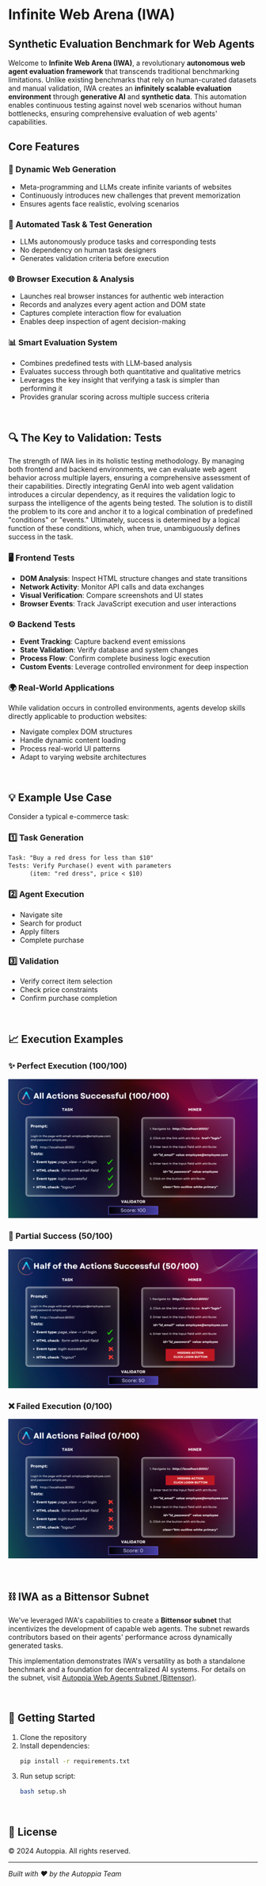 # Infinite Web Arena (IWA)
## Synthetic Evaluation Benchmark for Web Agents

Welcome to **Infinite Web Arena (IWA)**, a revolutionary **autonomous web agent evaluation framework** that transcends traditional benchmarking limitations. Unlike existing benchmarks that rely on human-curated datasets and manual validation, IWA creates an **infinitely scalable evaluation environment** through **generative AI** and **synthetic data**. This automation enables continuous testing against novel web scenarios without human bottlenecks, ensuring comprehensive evaluation of web agents' capabilities.

## Core Features

### 🔄 Dynamic Web Generation
- Meta-programming and LLMs create infinite variants of websites
- Continuously introduces new challenges that prevent memorization
- Ensures agents face realistic, evolving scenarios

### 🤖 Automated Task & Test Generation
- LLMs autonomously produce tasks and corresponding tests
- No dependency on human task designers
- Generates validation criteria before execution

### 🌐 Browser Execution & Analysis
- Launches real browser instances for authentic web interaction
- Records and analyzes every agent action and DOM state
- Captures complete interaction flow for evaluation
- Enables deep inspection of agent decision-making

### 📊 Smart Evaluation System
- Combines predefined tests with LLM-based analysis
- Evaluates success through both quantitative and qualitative metrics
- Leverages the key insight that verifying a task is simpler than performing it
- Provides granular scoring across multiple success criteria

<br>

## 🔍 The Key to Validation: Tests

The strength of IWA lies in its holistic testing methodology. By managing both frontend and backend environments, we can evaluate web agent behavior across multiple layers, ensuring a comprehensive assessment of their capabilities. Directly integrating GenAI into web agent validation introduces a circular dependency, as it requires the validation logic to surpass the intelligence of the agents being tested. The solution is to distill the problem to its core and anchor it to a logical combination of predefined "conditions" or "events." Ultimately, success is determined by a logical function of these conditions, which, when true, unambiguously defines success in the task.

### 🖥️ Frontend Tests
- **DOM Analysis**: Inspect HTML structure changes and state transitions
- **Network Activity**: Monitor API calls and data exchanges
- **Visual Verification**: Compare screenshots and UI states
- **Browser Events**: Track JavaScript execution and user interactions

### ⚙️ Backend Tests
- **Event Tracking**: Capture backend event emissions
- **State Validation**: Verify database and system changes
- **Process Flow**: Confirm complete business logic execution
- **Custom Events**: Leverage controlled environment for deep inspection

### 🌍 Real-World Applications
While validation occurs in controlled environments, agents develop skills directly applicable to production websites:
- Navigate complex DOM structures
- Handle dynamic content loading
- Process real-world UI patterns
- Adapt to varying website architectures

<br>

## 💡 Example Use Case

Consider a typical e-commerce task:

### 1️⃣ Task Generation
```
Task: "Buy a red dress for less than $10"
Tests: Verify Purchase() event with parameters
      (item: "red dress", price < $10)
```

### 2️⃣ Agent Execution
- Navigate site
- Search for product
- Apply filters
- Complete purchase

### 3️⃣ Validation
- Verify correct item selection
- Check price constraints
- Confirm purchase completion

<br>

## 📈 Execution Examples

### ✨ Perfect Execution (100/100)
![All Actions Successful](docs/images/perfect_actions.png)

### 🔄 Partial Success (50/100)
![Half Actions Complete](docs/images/half_actions.png)

### ❌ Failed Execution (0/100)
![Failed Actions](docs/images/wrong_actions.png)

<br>

## ⛓️ IWA as a Bittensor Subnet

We've leveraged IWA's capabilities to create a **Bittensor subnet** that incentivizes the development of capable web agents. The subnet rewards contributors based on their agents' performance across dynamically generated tasks. 

This implementation demonstrates IWA's versatility as both a standalone benchmark and a foundation for decentralized AI systems. For details on the subnet, visit [Autoppia Web Agents Subnet (Bittensor)](https://github.com/autoppia/autoppia_web_agents_subnet).

<br>

## 🚀 Getting Started

1. Clone the repository
2. Install dependencies:
   ```bash
   pip install -r requirements.txt
   ```
3. Run setup script:
   ```bash
   bash setup.sh
   ```

<br>


## 📜 License

© 2024 Autoppia. All rights reserved.

---
*Built with ❤️ by the Autoppia Team*
